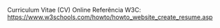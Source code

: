Curriculum Vitae (CV) Online
Referência W3C: https://www.w3schools.com/howto/howto_website_create_resume.asp

